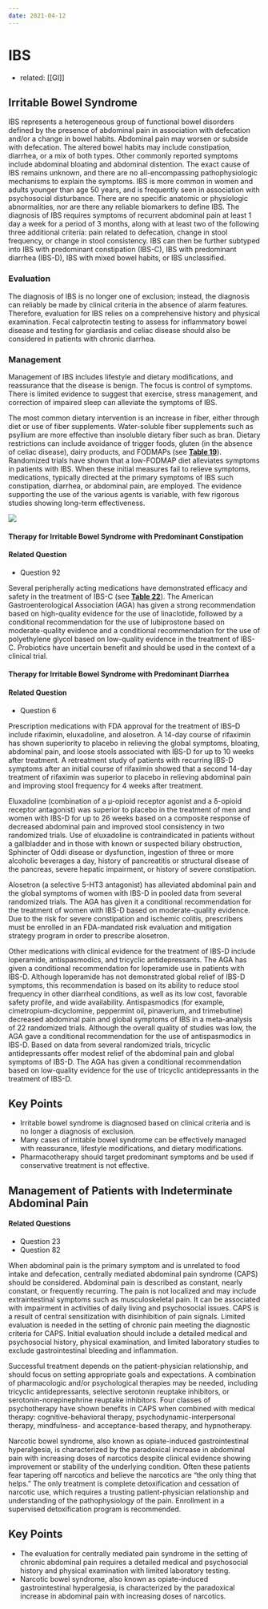 ```yaml
---
date: 2021-04-12
---
```


# IBS

- related: [[GI]]

## Irritable Bowel Syndrome

IBS represents a heterogeneous group of functional bowel disorders defined by the presence of abdominal pain in association with defecation and/or a change in bowel habits. Abdominal pain may worsen or subside with defecation. The altered bowel habits may include constipation, diarrhea, or a mix of both types. Other commonly reported symptoms include abdominal bloating and abdominal distention. The exact cause of IBS remains unknown, and there are no all-encompassing pathophysiologic mechanisms to explain the symptoms. IBS is more common in women and adults younger than age 50 years, and is frequently seen in association with psychosocial disturbance. There are no specific anatomic or physiologic abnormalities, nor are there any reliable biomarkers to define IBS. The diagnosis of IBS requires symptoms of recurrent abdominal pain at least 1 day a week for a period of 3 months, along with at least two of the following three additional criteria: pain related to defecation, change in stool frequency, or change in stool consistency. IBS can then be further subtyped into IBS with predominant constipation (IBS-C), IBS with predominant diarrhea (IBS-D), IBS with mixed bowel habits, or IBS unclassified.

### Evaluation

The diagnosis of IBS is no longer one of exclusion; instead, the diagnosis can reliably be made by clinical criteria in the absence of alarm features. Therefore, evaluation for IBS relies on a comprehensive history and physical examination. Fecal calprotectin testing to assess for inflammatory bowel disease and testing for giardiasis and celiac disease should also be considered in patients with chronic diarrhea.

### Management

Management of IBS includes lifestyle and dietary modifications, and reassurance that the disease is benign. The focus is control of symptoms. There is limited evidence to suggest that exercise, stress management, and correction of impaired sleep can alleviate the symptoms of IBS.

The most common dietary intervention is an increase in fiber, either through diet or use of fiber supplements. Water-soluble fiber supplements such as psyllium are more effective than insoluble dietary fiber such as bran. Dietary restrictions can include avoidance of trigger foods, gluten (in the absence of celiac disease), dairy products, and FODMAPs (see **[Table 19](https://mksap18.acponline.org/app/topics/gi/tables/mk18_a_gi_t19)**). Randomized trials have shown that a low-FODMAP diet alleviates symptoms in patients with IBS. When these initial measures fail to relieve symptoms, medications, typically directed at the primary symptoms of IBS such constipation, diarrhea, or abdominal pain, are employed. The evidence supporting the use of the various agents is variable, with few rigorous studies showing long-term effectiveness.

![](https://photos.thisispiggy.com/file/wikiFiles/20210412144813.png)

#### Therapy for Irritable Bowel Syndrome with Predominant Constipation

#### Related Question

- Question 92

Several peripherally acting medications have demonstrated efficacy and safety in the treatment of IBS-C (see **[Table 22](https://mksap18.acponline.org/app/topics/gi/tables/mk18_a_gi_t22)**). The American Gastroenterological Association (AGA) has given a strong recommendation based on high-quality evidence for the use of linaclotide, followed by a conditional recommendation for the use of lubiprostone based on moderate-quality evidence and a conditional recommendation for the use of polyethylene glycol based on low-quality evidence in the treatment of IBS-C. Probiotics have uncertain benefit and should be used in the context of a clinical trial.

#### Therapy for Irritable Bowel Syndrome with Predominant Diarrhea

#### Related Question

- Question 6

Prescription medications with FDA approval for the treatment of IBS–D include rifaximin, eluxadoline, and alosetron. A 14-day course of rifaximin has shown superiority to placebo in relieving the global symptoms, bloating, abdominal pain, and loose stools associated with IBS-D for up to 10 weeks after treatment. A retreatment study of patients with recurring IBS-D symptoms after an initial course of rifaximin showed that a second 14-day treatment of rifaximin was superior to placebo in relieving abdominal pain and improving stool frequency for 4 weeks after treatment.

Eluxadoline (combination of a µ-opioid receptor agonist and a δ-opioid receptor antagonist) was superior to placebo in the treatment of men and women with IBS-D for up to 26 weeks based on a composite response of decreased abdominal pain and improved stool consistency in two randomized trials. Use of eluxadoline is contraindicated in patients without a gallbladder and in those with known or suspected biliary obstruction, Sphincter of Oddi disease or dysfunction, ingestion of three or more alcoholic beverages a day, history of pancreatitis or structural disease of the pancreas, severe hepatic impairment, or history of severe constipation.

Alosetron (a selective 5-HT3 antagonist) has alleviated abdominal pain and the global symptoms of women with IBS-D in pooled data from several randomized trials. The AGA has given it a conditional recommendation for the treatment of women with IBS-D based on moderate-quality evidence. Due to the risk for severe constipation and ischemic colitis, prescribers must be enrolled in an FDA-mandated risk evaluation and mitigation strategy program in order to prescribe alosetron.

Other medications with clinical evidence for the treatment of IBS-D include loperamide, antispasmodics, and tricyclic antidepressants. The AGA has given a conditional recommendation for loperamide use in patients with IBS-D. Although loperamide has not demonstrated global relief of IBS-D symptoms, this recommendation is based on its ability to reduce stool frequency in other diarrheal conditions, as well as its low cost, favorable safety profile, and wide availability. Antispasmodics (for example, cimetropium-dicyclomine, peppermint oil, pinaverium, and trimebutine) decreased abdominal pain and global symptoms of IBS in a meta-analysis of 22 randomized trials. Although the overall quality of studies was low, the AGA gave a conditional recommendation for the use of antispasmodics in IBS-D. Based on data from several randomized trials, tricyclic antidepressants offer modest relief of the abdominal pain and global symptoms of IBS-D. The AGA has given a conditional recommendation based on low-quality evidence for the use of tricyclic antidepressants in the treatment of IBS-D.

## Key Points

- Irritable bowel syndrome is diagnosed based on clinical criteria and is no longer a diagnosis of exclusion.
- Many cases of irritable bowel syndrome can be effectively managed with reassurance, lifestyle modifications, and dietary modifications.
- Pharmacotherapy should target predominant symptoms and be used if conservative treatment is not effective.

## Management of Patients with Indeterminate Abdominal Pain

#### Related Questions

- Question 23
- Question 82

When abdominal pain is the primary symptom and is unrelated to food intake and defecation, centrally mediated abdominal pain syndrome (CAPS) should be considered. Abdominal pain is described as constant, nearly constant, or frequently recurring. The pain is not localized and may include extraintestinal symptoms such as musculoskeletal pain. It can be associated with impairment in activities of daily living and psychosocial issues. CAPS is a result of central sensitization with disinhibition of pain signals. Limited evaluation is needed in the setting of chronic pain meeting the diagnostic criteria for CAPS. Initial evaluation should include a detailed medical and psychosocial history, physical examination, and limited laboratory studies to exclude gastrointestinal bleeding and inflammation.

Successful treatment depends on the patient-physician relationship, and should focus on setting appropriate goals and expectations. A combination of pharmacologic and/or psychological therapies may be needed, including tricyclic antidepressants, selective serotonin reuptake inhibitors, or serotonin-norepinephrine reuptake inhibitors. Four classes of psychotherapy have shown benefits in CAPS when combined with medical therapy: cognitive-behavioral therapy, psychodynamic-interpersonal therapy, mindfulness- and acceptance-based therapy, and hypnotherapy.

Narcotic bowel syndrome, also known as opiate-induced gastrointestinal hyperalgesia, is characterized by the paradoxical increase in abdominal pain with increasing doses of narcotics despite clinical evidence showing improvement or stability of the underlying condition. Often these patients fear tapering off narcotics and believe the narcotics are “the only thing that helps.” The only treatment is complete detoxification and cessation of narcotic use, which requires a trusting patient-physician relationship and understanding of the pathophysiology of the pain. Enrollment in a supervised detoxification program is recommended.

## Key Points

- The evaluation for centrally mediated pain syndrome in the setting of chronic abdominal pain requires a detailed medical and psychosocial history and physical examination with limited laboratory testing.
- Narcotic bowel syndrome, also known as opiate-induced gastrointestinal hyperalgesia, is characterized by the paradoxical increase in abdominal pain with increasing doses of narcotics.

